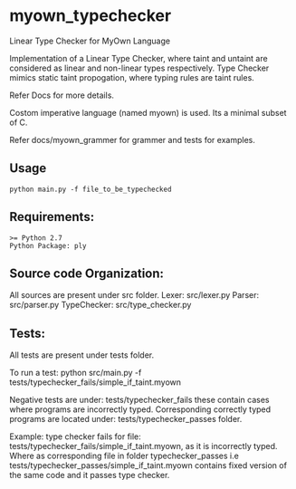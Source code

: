 # myown_typechecker
Linear Type Checker for MyOwn Language

Implementation of a Linear Type Checker, where taint and untaint are considered as linear and non-linear types respectively. Type Checker mimics static taint propogation, where typing rules are taint rules.

Refer Docs for more details.

Costom imperative language (named myown) is used. Its a minimal subset of C.

Refer docs/myown_grammer for grammer and tests for examples.

## Usage
	python main.py -f file_to_be_typechecked

## Requirements:
	>= Python 2.7
	Python Package: ply  
	
## Source code Organization:
All sources are present under src folder.
Lexer: src/lexer.py
Parser: src/parser.py
TypeChecker: src/type_checker.py
    
## Tests:
All tests are present under tests folder.
    
To run a test:
    python src/main.py -f tests/typechecker_fails/simple_if_taint.myown
    
Negative tests are under: tests/typechecker_fails these contain cases where programs are incorrectly typed. 
Corresponding correctly typed programs are located under: tests/typechecker_passes folder.
    
Example: type checker fails for file: tests/typechecker_fails/simple_if_taint.myown, as it is incorrectly typed. Where as corresponding file in folder typechecker_passes i.e tests/typechecker_passes/simple_if_taint.myown contains fixed version of the same code and it passes type checker.
	
